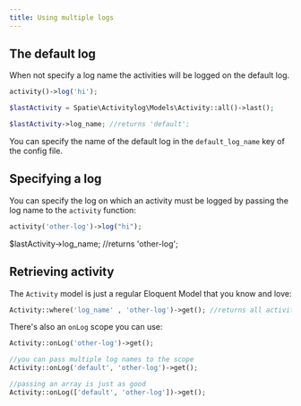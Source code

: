 ```yaml
---
title: Using multiple logs
---
```


## The default log

When not specify a log name the activities will be logged on the default log.

```php
activity()->log('hi');

$lastActivity = Spatie\Activitylog\Models\Activity::all()->last();

$lastActivity->log_name; //returns 'default';
```

You can specify the name of the default log in the `default_log_name` key of the config file.

## Specifying a log

You can specify the log on which an activity must be logged by passing the log name to the `activity` function:

```php
activity('other-log')->log("hi");
```

$lastActivity->log_name; //returns 'other-log';

## Retrieving activity

The `Activity` model is just a regular Eloquent Model that you know and love:

```php
Activity::where('log_name' , 'other-log')->get(); //returns all activity from the 'other-log'
```

There's also an `onLog` scope you can use:

```php
Activity::onLog('other-log')->get();

//you can pass multiple log names to the scope
Activity::onLog('default', 'other-log')->get();

//passing an array is just as good
Activity::onLog(['default', 'other-log'])->get();
```
